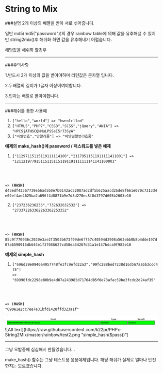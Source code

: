# String to Mix
###설명
2개 이상의 배열을 받아 서로 섞어줍니다.


일반 md5(md5("password"))의 경우 rainbow table에 의해 값을 유추해낼 수 있지만 string2mix()후 해쉬화 하면 값을 유추해내기 어렵습니다.

해당값을 해쉬화 할경우 
***

###주의사항

1.반드시 2개 이상의 값을 받아야하며 리턴값은 문자열 입니다.

2.두배열의 길이가 1글자 이상이여야합니다.

3.인자는 배열로 받아야합니다.

***

###해쉬를 통한 사용예

1. <code>["hello","world"] => "hweolrllod"</code>
2. <code>["HTML5","PHP7","CSS3","SCSS","jQuery","ANIA"] => "HPCSjATHSCQNMuLPSSeI5r73SyA"</code>
3. <code>["비밀번호","안알랴줌"] => "비안밀알번랴호줌"</code>

**예제의 make_hash()에 password / 패스워드를 넣은 예제**

1. <code>["11297115115119111114100","21179511511911111411001"] => "1211219779151151151151191191111111141141100001"

=> **(HASH)** d43edf43367739eb6ad5b0e7b0142ac52087ad2df5b625aacd26de8f661e070c7313d4e02ef4ae4625ba2a696f4d8871b9e7d3d270ec8f8d3797d605b2603e10</code>

2. <code>["237236236235","732632632532"] => "273372263362263362253352"

=> **(HASH)** 85c9f770936c2020e3ae2f3503b673f99de6f757c40594d3908a563ebb0b8b4dde197d07a6590915db644e1f37086627cd50ea34267d31a1e157bdca9f982e10</code>


**예제의 simple_hash**

1. <code>["696d29e0940a4957748fe3fc9efd22a3","99fc288bed7238d16d567aa5b3ccd4f5"] => "69996fdc2298e80b9e4d07a243985d71764d85f6e73afac59be3fcdc2d24af35" 

=> **(HASH)** "090e1e2cc7ee7e31bfd1428ffd323a1f"</code>

![Alt text](https://raw.githubusercontent.com/k22pr/PHPx-String2Mix/master/rainbow/test1.png "md5(md5($pass))")
![Alt text](https://raw.githubusercontent.com/k22pr/PHPx-String2Mix/master/rainbow/test2.png "simple_hash($pass))")

***

그냥 오밤중에 심심해서 만들었습니다...

make_hash() 함수는 그냥 테스트용 응용예제입니다. 해당 해쉬가 실제로 얼마나 안전한지는 모르겠습니다.